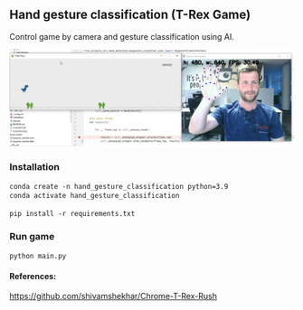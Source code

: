 ## Hand gesture classification (T-Rex Game)

Control game by camera and gesture classification using AI.

![demo image](images/demo.png)


### Installation

```
conda create -n hand_gesture_classification python=3.9
conda activate hand_gesture_classification

pip install -r requirements.txt
```

### Run game
```
python main.py
```


#### References:
https://github.com/shivamshekhar/Chrome-T-Rex-Rush